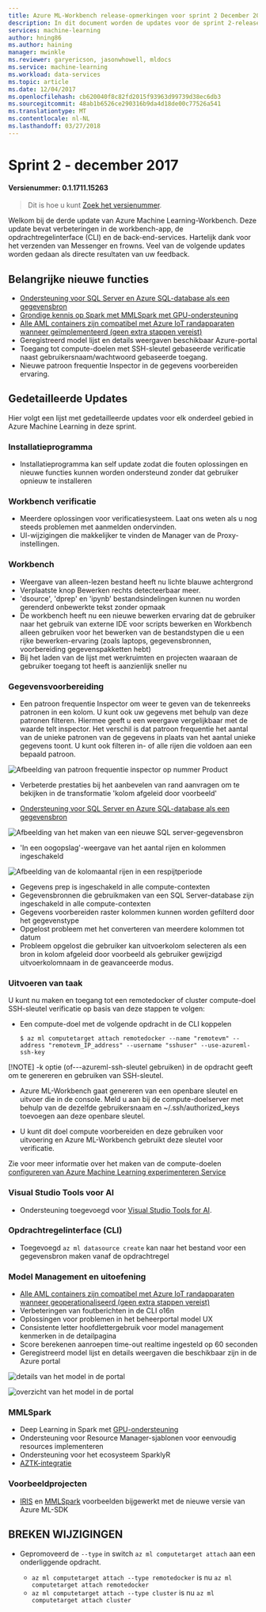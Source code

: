```yaml
---
title: Azure ML-Workbench release-opmerkingen voor sprint 2 December 2017
description: In dit document worden de updates voor de sprint 2-release van Azure ML
services: machine-learning
author: hning86
ms.author: haining
manager: mwinkle
ms.reviewer: garyericson, jasonwhowell, mldocs
ms.service: machine-learning
ms.workload: data-services
ms.topic: article
ms.date: 12/04/2017
ms.openlocfilehash: cb620040f8c82fd2015f93963d99739d38ec6db3
ms.sourcegitcommit: 48ab1b6526ce290316b9da4d18de00c77526a541
ms.translationtype: MT
ms.contentlocale: nl-NL
ms.lasthandoff: 03/27/2018
---
```

# <a name="sprint-2---december-2017"></a>Sprint 2 - december 2017 

#### <a name="version-number-01171115263"></a>Versienummer: 0.1.1711.15263

>Dit is hoe u kunt [Zoek het versienummer](known-issues-and-troubleshooting-guide.md).

Welkom bij de derde update van Azure Machine Learning-Workbench. Deze update bevat verbeteringen in de workbench-app, de opdrachtregelinterface (CLI) en de back-end-services. Hartelijk dank voor het verzenden van Messenger en frowns. Veel van de volgende updates worden gedaan als directe resultaten van uw feedback. 

## <a name="notable-new-features"></a>Belangrijke nieuwe functies
- [Ondersteuning voor SQL Server en Azure SQL-database als een gegevensbron](data-prep-appendix2-supported-data-sources.md#types) 
- [Grondige kennis op Spark met MMLSpark met GPU-ondersteuning](https://github.com/Azure/mmlspark/blob/master/docs/gpu-setup.md)
- [Alle AML containers zijn compatibel met Azure IoT randapparaten wanneer geïmplementeerd (geen extra stappen vereist)](http://aka.ms/aml-iot-edge-blog)
- Geregistreerd model lijst en details weergaven beschikbaar Azure-portal
- Toegang tot compute-doelen met SSH-sleutel gebaseerde verificatie naast gebruikersnaam/wachtwoord gebaseerde toegang. 
- Nieuwe patroon frequentie Inspector in de gegevens voorbereiden ervaring. 

## <a name="detailed-updates"></a>Gedetailleerde Updates
Hier volgt een lijst met gedetailleerde updates voor elk onderdeel gebied in Azure Machine Learning in deze sprint.

### <a name="installer"></a>Installatieprogramma
- Installatieprogramma kan self update zodat die fouten oplossingen en nieuwe functies kunnen worden ondersteund zonder dat gebruiker opnieuw te installeren

### <a name="workbench-authentication"></a>Workbench verificatie
- Meerdere oplossingen voor verificatiesysteem. Laat ons weten als u nog steeds problemen met aanmelden ondervinden.
- UI-wijzigingen die makkelijker te vinden de Manager van de Proxy-instellingen.

### <a name="workbench"></a>Workbench
- Weergave van alleen-lezen bestand heeft nu lichte blauwe achtergrond
- Verplaatste knop Bewerken rechts detecteerbaar meer.
- 'dsource', 'dprep' en 'ipynb' bestandsindelingen kunnen nu worden gerenderd onbewerkte tekst zonder opmaak
- De workbench heeft nu een nieuwe bewerken ervaring dat de gebruiker naar het gebruik van externe IDE voor scripts bewerken en Workbench alleen gebruiken voor het bewerken van de bestandstypen die u een rijke bewerken-ervaring (zoals laptops, gegevensbronnen, voorbereiding gegevenspakketten hebt)
- Bij het laden van de lijst met werkruimten en projecten waaraan de gebruiker toegang tot heeft is aanzienlijk sneller nu

### <a name="data-preparation"></a>Gegevensvoorbereiding 
- Een patroon frequentie Inspector om weer te geven van de tekenreeks patronen in een kolom. U kunt ook uw gegevens met behulp van deze patronen filteren. Hiermee geeft u een weergave vergelijkbaar met de waarde telt inspector. Het verschil is dat patroon frequentie het aantal van de unieke patronen van de gegevens in plaats van het aantal unieke gegevens toont. U kunt ook filteren in- of alle rijen die voldoen aan een bepaald patroon.

![Afbeelding van patroon frequentie inspector op nummer Product](media/release-notes-sprint-2/pattern-inspector-product-number.png)

- Verbeterde prestaties bij het aanbevelen van rand aanvragen om te bekijken in de transformatie 'kolom afgeleid door voorbeeld'

- [Ondersteuning voor SQL Server en Azure SQL-database als een gegevensbron](data-prep-appendix2-supported-data-sources.md#types) 

![Afbeelding van het maken van een nieuwe SQL server-gegevensbron](media/release-notes-sprint-2/sql-server-data-source.png)

- 'In een oogopslag'-weergave van het aantal rijen en kolommen ingeschakeld

![Afbeelding van de kolomaantal rijen in een respijtperiode](media/release-notes-sprint-2/row-col-count.png)

- Gegevens prep is ingeschakeld in alle compute-contexten
- Gegevensbronnen die gebruikmaken van een SQL Server-database zijn ingeschakeld in alle compute-contexten
- Gegevens voorbereiden raster kolommen kunnen worden gefilterd door het gegevenstype
- Opgelost probleem met het converteren van meerdere kolommen tot datum
- Probleem opgelost die gebruiker kan uitvoerkolom selecteren als een bron in kolom afgeleid door voorbeeld als gebruiker gewijzigd uitvoerkolomnaam in de geavanceerde modus.

### <a name="job-execution"></a>Uitvoeren van taak
U kunt nu maken en toegang tot een remotedocker of cluster compute-doel SSH-sleutel verificatie op basis van deze stappen te volgen:
- Een compute-doel met de volgende opdracht in de CLI koppelen

    ```azure-cli
    $ az ml computetarget attach remotedocker --name "remotevm" --address "remotevm_IP_address" --username "sshuser" --use-azureml-ssh-key
    ```
[!NOTE] -k optie (of---azureml-ssh-sleutel gebruiken) in de opdracht geeft om te genereren en gebruiken van SSH-sleutel.

- Azure ML-Workbench gaat genereren van een openbare sleutel en uitvoer die in de console. Meld u aan bij de compute-doelserver met behulp van de dezelfde gebruikersnaam en ~/.ssh/authorized_keys toevoegen aan deze openbare sleutel.

- U kunt dit doel compute voorbereiden en deze gebruiken voor uitvoering en Azure ML-Workbench gebruikt deze sleutel voor verificatie.  

Zie voor meer informatie over het maken van de compute-doelen [configureren van Azure Machine Learning experimenteren Service](experimentation-service-configuration.md)

### <a name="visual-studio-tools-for-ai"></a>Visual Studio Tools voor AI
- Ondersteuning toegevoegd voor [Visual Studio Tools for AI](https://marketplace.visualstudio.com/items?itemName=ms-toolsai.vstoolsai-vs2017). 

### <a name="command-line-interface-cli"></a>Opdrachtregelinterface (CLI)
- Toegevoegd `az ml datasource create` kan naar het bestand voor een gegevensbron maken vanaf de opdrachtregel

### <a name="model-management-and-operationalization"></a>Model Management en uitoefening
- [Alle AML containers zijn compatibel met Azure IoT randapparaten wanneer geoperationaliseerd (geen extra stappen vereist)](http://aka.ms/aml-iot-edge-blog) 
- Verbeteringen van foutberichten in de CLI o16n
- Oplossingen voor problemen in het beheerportal model UX  
- Consistente letter hoofdlettergebruik voor model management kenmerken in de detailpagina
- Score berekenen aanroepen time-out realtime ingesteld op 60 seconden
- Geregistreerd model lijst en details weergaven die beschikbaar zijn in de Azure portal

![details van het model in de portal](media/release-notes-sprint-2/model-list.jpg)

![overzicht van het model in de portal](media/release-notes-sprint-2/model-overview-portal.jpg)

### <a name="mmlspark"></a>MMLSpark
- Deep Learning in Spark met [GPU-ondersteuning](https://github.com/Azure/mmlspark/blob/master/docs/gpu-setup.md)
- Ondersteuning voor Resource Manager-sjablonen voor eenvoudig resources implementeren
- Ondersteuning voor het ecosysteem SparklyR
- [AZTK-integratie](https://github.com/Azure/aztk/wiki/Spark-on-Azure-for-Python-Users#optional-set-up-mmlspark)

### <a name="sample-projects"></a>Voorbeeldprojecten
- [IRIS](https://github.com/Azure/MachineLearningSamples-Iris) en [MMLSpark](https://github.com/Azure/mmlspark) voorbeelden bijgewerkt met de nieuwe versie van Azure ML-SDK

## <a name="breaking-changes"></a>BREKEN WIJZIGINGEN
- Gepromoveerd de `--type` in switch `az ml computetarget attach` aan een onderliggende opdracht. 

    - `az ml computetarget attach --type remotedocker` is nu `az ml computetarget attach remotedocker`
    - `az ml computetarget attach --type cluster` is nu `az ml computetarget attach cluster`
